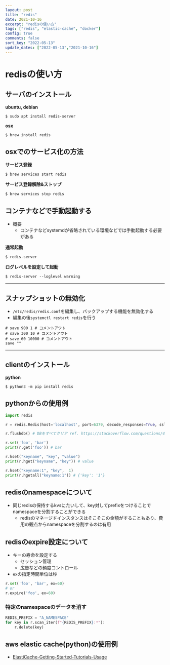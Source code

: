 ```yaml
---
layout: post
title: "redis"
date: 2021-10-16
excerpt: "redisの使い方"
tags: ["redis", "elastic-cache", "docker"]
config: true
comments: false
sort_key: "2022-05-13"
update_dates: ["2022-05-13","2021-10-16"]
---
```


# redisの使い方

## サーバのインストール

**ubuntu, debian**  
```console
$ sudo apt install redis-server
```

**osx**  
```console
$ brew install redis
```

## osxでのサービス化の方法

**サービス登録**
```console
$ brew services start redis
```
**サービス登録解除&ストップ**
```console
$ brew services stop redis
```

## コンテナなどで手動起動する
 - 概要
   - コンテナなどsystemdが省略されている環境などでは手動起動する必要がある

**通常起動**  
```console
$ redis-server
```

**ログレベルを設定して起動**  
```console
$ redis-server --loglevel warning
```

---

## スナップショットの無効化
 - `/etc/redis/redis.conf`を編集し、バックアップする機能を無効化する
 - 編集の後`systemctl restart redis`を行う

```config
# save 900 1 # コメントアウト
# save 300 10 # コメントアウト
# save 60 10000 # コメントアウト
save ""
```

---

## clientのインストール

**python**
```console
$ python3 -m pip install redis
```

## pythonからの使用例

```python
import redis

r = redis.Redis(host='localhost', port=6379, decode_responses=True, ssl=False,  username=None, password=None)

r.flushdb() # DBをすべてクリア ref. https://stackoverflow.com/questions/45916183/how-do-i-to-flush-redis-db-from-python-redis

r.set('foo', 'bar')
print(r.get('foo')) # bar

r.hset("keyname", "key", "value")
print(r.hget("keyname", "key")) # value

r.hset("keyname:1", "key",  1)
print(r.hgetall("keyname:1")) # {'key': '1'}
```

## redisのnamespaceについて
 - 同じredisの保持するkvsにたいして、key対してprefixをつけることでnamespaceを分割することができる
   - redisのマネージドインスタンスはそこそこの金額がすることもあり、費用の観点からnamespaceを分割するのは有用

## redisのexpire設定について
 - キーの寿命を設定する
   - セッション管理
   - 広告などの頻度コントロール
 - `ex`の指定時間単位は秒

```python
r.set('foo', 'bar', ex=60)
# or
r.expire('foo', ex=60)
```

### 特定のnamespaceのデータを消す

```python
REDIS_PREFIX = "A_NAMESPACE"
for key in r.scan_iter(f"{REDIS_PREFIX}:*"):
    r.delete(key)
```

## aws elastic cache(python)の使用例
 - [ElastiCache-Getting-Started-Tutorials-Usage](https://docs.aws.amazon.com/AmazonElastiCache/latest/red-ug/ElastiCache-Getting-Started-Tutorials-Usage.html)
